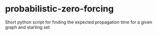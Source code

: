 # probabilistic-zero-forcing
Short python script for finding the expected propagation time for a given graph and starting set
